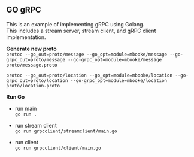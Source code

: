 GO gRPC
-------
This is an example of implementing gRPC using Golang.  
This includes a stream server, stream client, and gRPC client implementation.

**Generate new proto**  
`protoc --go_out=proto/message --go_opt=module=mbooke/message --go-grpc_out=proto/message --go-grpc_opt=module=mbooke/message proto/message.proto`  

`protoc --go_out=proto/location --go_opt=module=mbooke/location --go-grpc_out=proto/location --go-grpc_opt=module=mbooke/location proto/location.proto`

**Run Go**
- run main  
  `go run .`
  
- run stream client  
  `go run grpcclient/streamclient/main.go`
  
- run client  
  `go run grpcclient/client/main.go`
